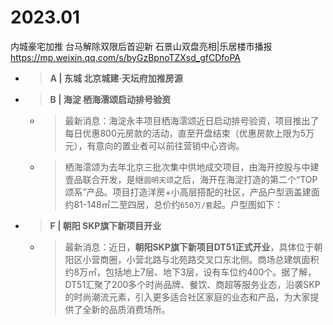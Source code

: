 
# 2023.01

内城豪宅加推 台马解除双限后首迎新 石景山双盘亮相|乐居楼市播报 https://mp.weixin.qq.com/s/byGzBpnoTZXsd_gfCDfoPA
- > **A | 东城 北京城建·天坛府加推房源**
- > **B | 海淀 栖海澐颂启动排号验资**
  * > 最新消息：海淀永丰项目栖海澐颂近日启动排号验资，项目推出了每日优惠800元房款的活动，直至开盘结束（优惠房款上限为5万元），有意向的置业者可以前往营销中心咨询。
  * > 栖海澐颂为去年北京三批次集中供地成交项目，由海开控股与中建壹品联合开发，是继`圆明天颂`之后，海开在海淀打造的第二个“TOP颂系”产品。项目打造洋房+小高层搭配的社区，产品户型涵盖建面约81-148㎡二至四居，总价约`650万/套`起。户型图如下：
- > **F | 朝阳 SKP旗下新项目开业**
  * > 最新消息：近日，**朝阳SKP旗下新项目DT51正式开业**，具体位于朝阳区小营商圈，小营北路与北苑路交叉口东北侧。商场总建筑面积约8万㎡，包括地上7层、地下3层，设有车位约400个。据了解，DT51汇聚了200多个时尚品牌、餐饮、商超等服务业态，沿袭SKP的时尚潮流元素，引入更多适合社区家庭的业态和产品，为大家提供了全新的品质消费场所。
